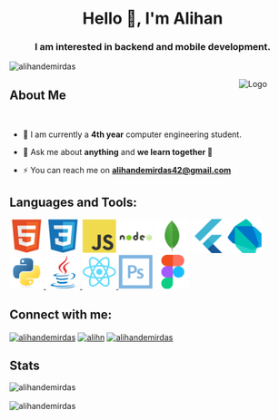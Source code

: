 <h1 align="center">Hello 👋, I'm Alihan</h1>
<h3 align="center">I am interested in backend and mobile development.</h3>

<p align="left"> <img src="https://komarev.com/ghpvc/?username=alihandemirdas&label=Profile%20views&color=0e75b6&style=flat" alt="alihandemirdas" /> </p>
<img align="right" alt="Logo" width="100" src="https://img.imgyukle.com/2023/06/21/rXbZph.png">
<h2 align="left">About Me</h2> <p align="left"> <a href="https://twitter.com/" target="blank"><img src="https://img.shields.io/twitter/follow/?logo=twitter&style=for-the-badge" alt="" /></a> </p>

- 🌱 I am currently a **4th year** computer engineering student.

- 💬 Ask me about **anything** and **we learn together 💪**

- ⚡ You can reach me on **alihandemirdas42@gmail.com**

<h2 align="left">Languages and Tools:</h2>
<p align="left"> <img src="https://raw.githubusercontent.com/devicons/devicon/master/icons/html5/html5-original.svg" alt="html5" width="60" height="60"/> <img src="https://raw.githubusercontent.com/devicons/devicon/master/icons/css3/css3-original.svg" alt="css3" width="60" height="60"/> <img src="https://raw.githubusercontent.com/devicons/devicon/master/icons/javascript/javascript-original.svg" alt="javascript" width="60" height="60"/> <img src="https://raw.githubusercontent.com/devicons/devicon/master/icons/nodejs/nodejs-original-wordmark.svg" alt="node.js" width="60" height="60"/> <img src="https://raw.githubusercontent.com/devicons/devicon/master/icons/mongodb/mongodb-original.svg" alt="mongodb" width="60" height="60"/> <img src="https://raw.githubusercontent.com/devicons/devicon/master/icons/flutter/flutter-original.svg" alt="dart" width="60" height="60"/> <img src="https://raw.githubusercontent.com/devicons/devicon/master/icons/dart/dart-original.svg" alt="dart" width="60" height="60"/> <a href="https://www.python.org" target="_blank" rel="noreferrer"> <img src="https://raw.githubusercontent.com/devicons/devicon/master/icons/python/python-original.svg" alt="python" width="60" height="60"/> <img src="https://raw.githubusercontent.com/devicons/devicon/master/icons/java/java-original.svg" alt="java" width="60" height="60"/> <img src="https://raw.githubusercontent.com/devicons/devicon/master/icons/react/react-original.svg" alt="react" width="60" height="60"/> </a> <img src="https://raw.githubusercontent.com/devicons/devicon/master/icons/photoshop/photoshop-line.svg" alt="photoshop" width="60" height="60"/> <a href="https://git-scm.com/" target="_blank" rel="noreferrer"> <img src="https://raw.githubusercontent.com/devicons/devicon/master/icons/figma/figma-original.svg" alt="figma" width="60" height="60"/> </a> </p> 


<h2 align="left">Connect with me:</h2>
<p align="left">
<a href="https://linkedin.com/in/alihandemirdas" target="blank"><img align="center" src="https://raw.githubusercontent.com/rahuldkjain/github-profile-readme-generator/master/src/images/icons/Social/linked-in-alt.svg" alt="alihandemirdas" height="45" width="60" /></a>
<a href="https://instagram.com/alihn" target="blank"><img align="center" src="https://raw.githubusercontent.com/rahuldkjain/github-profile-readme-generator/master/src/images/icons/Social/instagram.svg" alt="alihn" height="45" width="60" /></a>
<a href="https://discordapp.com/users/726889282823782402" target="blank"><img align="center" src="https://raw.githubusercontent.com/rahuldkjain/github-profile-readme-generator/master/src/images/icons/Social/discord.svg" alt="alihandemirdas" height="50" width="70" /></a>
</p>

<h2 align="left">Stats</h2>

<p>&nbsp;<img align="left" src="https://github-readme-stats.vercel.app/api?username=alihandemirdas&show_icons=true&locale=en" alt="alihandemirdas" /></p>

<p><img align="center" src="https://github-readme-stats.vercel.app/api/top-langs?username=alihandemirdas&show_icons=true&locale=en&layout=compact" alt="alihandemirdas" /></p>


